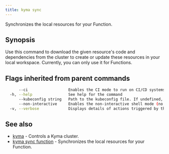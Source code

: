 ```yaml
---
title: kyma sync
---
```


Synchronizes the local resources for your Function.

## Synopsis

Use this command to download the given resource's code and dependencies from the cluster to create or update these resources in your local workspace. Currently, you can only use it for Functions.

## Flags inherited from parent commands

```bash
      --ci                  Enables the CI mode to run on CI/CD systems. It avoids any user interaction (such as no dialog prompts) and ensures that logs are formatted properly in log files (such as no spinners for CLI steps).
  -h, --help                See help for the command
      --kubeconfig string   Path to the kubeconfig file. If undefined, Kyma CLI uses the KUBECONFIG environment variable, or falls back to "/$HOME/.kube/config".
      --non-interactive     Enables the non-interactive shell mode (no colorized output, no spinner)
  -v, --verbose             Displays details of actions triggered by the command.
```

## See also

* [kyma](#kyma-kyma)	 - Controls a Kyma cluster.
* [kyma sync function](#kyma-sync-function-kyma-sync-function)	 - Synchronizes the local resources for your Function.
